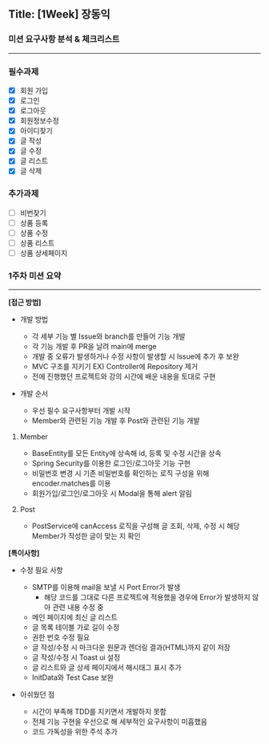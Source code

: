 ## Title: [1Week] 장동익

### 미션 요구사항 분석 & 체크리스트

---

### 필수과제
- [x] 회원 가입
- [x] 로그인
- [x] 로그아웃
- [x] 회원정보수정
- [x] 아이디찾기
- [x] 글 작성
- [x] 글 수정
- [x] 글 리스트
- [x] 글 삭제

### 추가과제
- [ ] 비번찾기
- [ ] 상품 등록
- [ ] 상품 수정
- [ ] 상품 리스트
- [ ] 상품 상세페이지

### 1주차 미션 요약

---

**[접근 방법]**

- 개발 방법
    - 각 세부 기능 별 Issue와 branch를 만들어 기능 개발
    - 각 기능 개발 후 PR을 날려 main에 merge
    - 개발 중 오류가 발생하거나 수정 사항이 발생할 시 Issue에 추가 후 보완
    - MVC 구조를 지키기 EX) Controller에 Repository 제거
    - 전에 진행했던 프로젝트와 강의 시간에 배운 내용을 토대로 구현

- 개발 순서
    - 우선 필수 요구사항부터 개발 시작
    - Member와 관련된 기능 개발 후 Post와 관련된 기능 개발

1. Member
    - BaseEntity를 모든 Entity에 상속해 id, 등록 및 수정 시간을 상속
    - Spring Security를 이용한 로그인/로그아웃 기능 구현
    - 비밀번호 변경 시 기존 비밀번호를 확인하는 로직 구성을 위해 encoder.matches를 이용
    - 회원가입/로그인/로그아웃 시 Modal을 통해 alert 알림

2. Post
    - PostService에 canAccess 로직을 구성해 글 조회, 삭제, 수정 시 해당 Member가 작성한 글이 맞는 지 확인

**[특이사항]**

- 수정 필요 사항
    - SMTP를 이용해 mail을 보낼 시 Port Error가 발생
        - 해당 코드를 그대로 다른 프로젝트에 적용했을 경우에 Error가 발생하지 않아 관련 내용 수정 중
    - 메인 페이지에 최신 글 리스트
    - 글 목록 테이블 가로 길이 수정
    - 권한 번호 수정 필요
    - 글 작성/수정 시 마크다운 원문과 렌더링 결과(HTML)까지 같이 저장
    - 글 작성/수정 시 Toast ui 설정
    - 글 리스트와 글 상세 페이지에서 해시태그 표시 추가
    - InitData와 Test Case 보완

- 아쉬웠던 점
    - 시간이 부족해 TDD를 지키면서 개발하지 못함
    - 전체 기능 구현을 우선으로 해 세부적인 요구사항이 미흡했음
    - 코드 가독성을 위한 주석 추가
